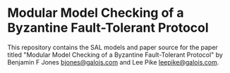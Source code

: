# Modular Model Checking of a Byzantine Fault-Tolerant Protocol

This repository contains the SAL models and paper source for the paper titled
"Modular Model Checking of a Byzantine Fault-Tolerant Protocol" by Benjamin F
Jones <bjones@galois.com> and Lee Pike <leepike@galois.com>.
